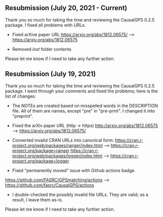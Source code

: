 ## Resubmission (July 20, 2021 - Current)

Thank you so much for taking the time and reviewing the CausalGPS 0.2.5 package. I fixed all problems with URLs.

* Fixed arXive paper URL
https://arxiv.org/abs/1812.06575/ --> https://arxiv.org/abs/1812.06575

* Removed *inst* folder contents

Please let me know if I need to take any further action. 


## Resubmission (July 19, 2021)

Thank you so much for taking the time and reviewing the CausalGPS 0.2.5 package. I went through your comments and fixed the problems; here is the list of changes:

* The NOTEs are created based on misspelled words in the DESCRIPTION file. All of them are names, except "pre" in "pre-print". I changed it into "preprint".  

* Fixed the arXiv paper URL (http -> https)
 http://arxiv.org/abs/1812.06575 --> https://arxiv.org/abs/1812.06575/

* Converted invalid CRAN URLs into canonical form:
https://cran.r-project.org/web/packages/ranger/index.html --> https://cran.r-project.org/package=ranger
https://cran.r-project.org/web/packages/logger/index.html --> https://cran.r-project.org/package=logger

* Fixed "permanently moved" issue with Github actions badge.

https://github.com/FASRC/GPSmatching/actions  --> https://github.com/fasrc/CausalGPS/actions

* I double-checked the possibly invalid file URLs. They are valid; as a result, I leave them as-is. 

Please let me know if I need to take any further action. 


